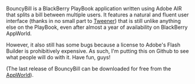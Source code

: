 BouncyBill is a BlackBerry PlayBook application written using Adobe AIR that splits a bill between multiple users.
It features a natural and fluent user interface (thanks in no small part to [Tweener](http://code.google.com/p/tweener/)) that is still unlike anything else on the PlayBook, even after almost a year of availability on BlackBerry AppWorld.

However, it also still has some bugs because a license to Adobe's Flash Builder is prohibitively expensive.
As such, I'm putting this on Github to see what people will do with it. Have fun, guys!

(The last release of BouncyBill can be downloaded for free from the [AppWorld](http://appworld.blackberry.com/webstore/content/35116/?lang=en)).
